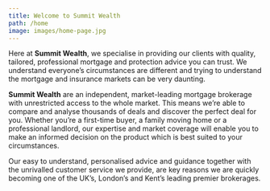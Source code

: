 ```yaml
---
title: Welcome to Summit Wealth
path: /home
image: images/home-page.jpg
---
```


Here at **Summit Wealth**, we specialise in providing our clients with quality, tailored, professional mortgage and protection advice you can trust. We understand everyone’s circumstances are different and trying to understand the mortgage and insurance markets can be very daunting.

**Summit Wealth** are an independent, market-leading mortgage brokerage with unrestricted access to the whole market. This means we’re able to compare and analyse thousands of deals and discover the perfect deal for you. Whether you’re a first-time buyer, a family moving home or a professional landlord, our expertise and market coverage will enable you to make an informed decision on the product which is best suited to your circumstances.

Our easy to understand, personalised advice and guidance together with the unrivalled customer service we provide, are key reasons we are quickly becoming one of the UK’s, London’s and Kent’s leading premier brokerages.
